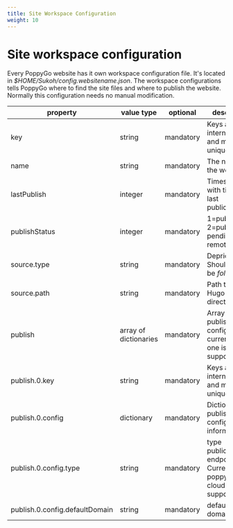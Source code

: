 ```yaml
---
title: Site Workspace Configuration
weight: 10
---
```


# Site workspace configuration

Every PoppyGo website has it own workspace configuration file. It's located in
_$HOME/Sukoh/config.websitename.json_. The workspace configurations tells
PoppyGo where to find the site files and where to publish the website. Normally
this configuration needs no manual modification.

| property                       | value type            | optional  | description                                                          |
|--------------------------------|-----------------------|-----------|----------------------------------------------------------------------|
| key                            | string                | mandatory | Keys are for internal use and must be unique                         |
| name                           | string                | mandatory | The name of the website                                              |
| lastPublish                    | integer               | mandatory | Timespamp with time of last publication                              |
| publishStatus                  | integer               | mandatory | 1=published, 2=publication pending remote                            |
| source.type                    | string                | mandatory | Depriciated: Should always be _folder_                               |
| source.path                    | string                | mandatory | Path to the Hugo site root directory                                 |
| publish                        | array of dictionaries | mandatory | Array with publish configurations, currently only one is supported   |
| publish.0.key                  | string                | mandatory | Keys are for internal use and must be unique                         |
| publish.0.config               | dictionary            | mandatory | Dictionary with publish configuration information                    |
| publish.0.config.type          | string                | mandatory | type publication endpoint. Currently only poppygo-cloud is supported |
| publish.0.config.defaultDomain | string                | mandatory | default live domain                                                  |

